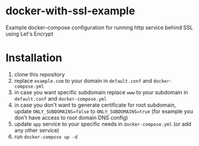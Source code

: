 # docker-with-ssl-example

Example docker-compose configuration for running http service behind SSL using Let's Encrypt

# Installation

1. clone this repository
1. replace `example.com` to your domain in `default.conf` and `docker-compose.yml`
1. in case you want specific subdomain replace `www` to your subdomain in `default.conf` and `docker-compose.yml`
1. in case you don't want to generate certificate for root subdomain, update `ONLY_SUBDOMAINS=false` to `ONLY_SUBDOMAINS=true` (for example you don't have access to root domain DNS config)
1. update `app` service to your specific needs in `docker-compose.yml` (or add any other service)
1. run `docker-compose up -d`
